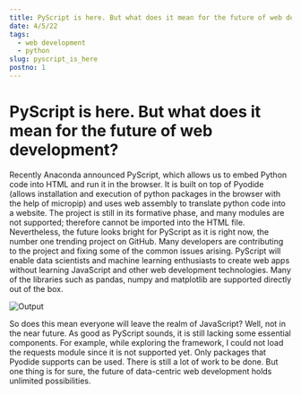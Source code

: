 ```yaml
---
title: PyScript is here. But what does it mean for the future of web development?
date: 4/5/22
tags:
  - web development
  - python
slug: pyscript_is_here
postno: 1
---
```


# PyScript is here. But what does it mean for the future of web development?

Recently Anaconda announced PyScript, which allows us to embed Python code into HTML and run it in the browser. It is built on top of Pyodide (allows installation and execution of python packages in the browser with the help of micropip) and uses web assembly to translate python code into a website. The project is still in its formative phase, and many modules are not supported; therefore cannot be imported into the HTML file. Nevertheless, the future looks bright for PyScript as it is right now, the number one trending project on GitHub. Many developers are contributing to the project and fixing some of the common issues arising. PyScript will enable data scientists and machine learning enthusiasts to create web apps without learning JavaScript and other web development technologies. Many of the libraries such as pandas, numpy and matplotlib are supported directly out of the box.

<script src="https://gist.github.com/utk61198/14412e56a6eac7f03644bcb4596a8f1c.js"></script>


![Output](https://miro.medium.com/max/470/1*MR9NCFYpkY1PLVP1sHzvmA.png "output")

So does this mean everyone will leave the realm of JavaScript? Well, not in the near future. As good as PyScript sounds, it is still lacking some essential components. For example, while exploring the framework, I could not load the requests module since it is not supported yet. Only packages that Pyodide supports can be used. There is still a lot of work to be done. But one thing is for sure, the future of data-centric web development holds unlimited possibilities.
